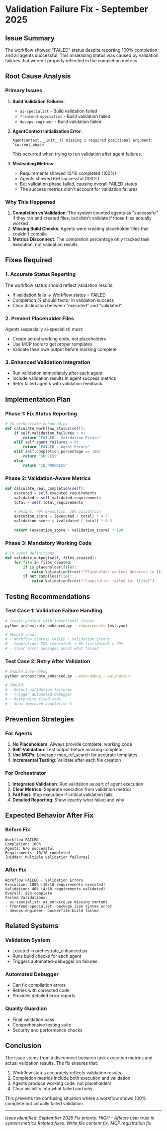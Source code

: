 # Validation Failure Fix - September 2025

## Issue Summary

The workflow showed "FAILED" status despite reporting 100% completion and all agents successful. This misleading status was caused by validation failures that weren't properly reflected in the completion metrics.

## Root Cause Analysis

### Primary Issues

1. **Build Validation Failures**:
   - `ai-specialist` - Build validation failed
   - `frontend-specialist` - Build validation failed
   - `devops-engineer` - Build validation failed

2. **AgentContext Initialization Error**:
   ```
   AgentContext.__init__() missing 1 required positional argument: 'current_phase'
   ```
   This occurred when trying to run validation after agent failures.

3. **Misleading Metrics**:
   - Requirements showed 10/10 completed (100%)
   - Agents showed 6/6 successful (100%)
   - But validation phase failed, causing overall FAILED status
   - The success metrics didn't account for validation failures

### Why This Happened

1. **Completion vs Validation**: The system counted agents as "successful" if they ran and created files, but didn't validate if those files actually worked
2. **Missing Build Checks**: Agents were creating placeholder files that couldn't compile
3. **Metrics Disconnect**: The completion percentage only tracked task execution, not validation results

## Fixes Required

### 1. Accurate Status Reporting
The workflow status should reflect validation results:
- If validation fails → Workflow status = FAILED
- Completion % should factor in validation success
- Clear distinction between "executed" and "validated"

### 2. Prevent Placeholder Files
Agents (especially ai-specialist) must:
- Create actual working code, not placeholders
- Use MCP tools to get proper templates
- Validate their own output before marking complete

### 3. Enhanced Validation Integration
- Run validation immediately after each agent
- Include validation results in agent success metrics
- Retry failed agents with validation feedback

## Implementation Plan

### Phase 1: Fix Status Reporting
```python
# In orchestrate_enhanced.py
def calculate_workflow_status(self):
    if self.validation_failures > 0:
        return "FAILED - Validation Errors"
    elif self.agent_failures > 0:
        return "FAILED - Agent Errors"
    elif self.completion_percentage == 100:
        return "SUCCESS"
    else:
        return "IN_PROGRESS"
```

### Phase 2: Validation-Aware Metrics
```python
def calculate_real_completion(self):
    executed = self.executed_requirements
    validated = self.validated_requirements
    total = self.total_requirements
    
    # Weight: 70% execution, 30% validation
    execution_score = (executed / total) * 0.7
    validation_score = (validated / total) * 0.3
    
    return (execution_score + validation_score) * 100
```

### Phase 3: Mandatory Working Code
```python
# In agent definitions
def validate_output(self, files_created):
    for file in files_created:
        if is_placeholder(file):
            raise ValidationError(f"Placeholder content detected in {file}")
        if not compiles(file):
            raise ValidationError(f"Compilation failed for {file}")
```

## Testing Recommendations

### Test Case 1: Validation Failure Handling
```bash
# Create project with intentional issues
python orchestrate_enhanced.py --requirements test.yaml

# Should show:
# - Workflow Status: FAILED - Validation Errors
# - Completion: 70% (executed) + 0% (validated) = 70%
# - Clear error messages about what failed
```

### Test Case 2: Retry After Validation
```bash
# Enable auto-debug
python orchestrate_enhanced.py --auto-debug --validation

# Should:
# - Detect validation failures
# - Trigger automated-debugger
# - Retry with fixed code
# - Show improved completion %
```

## Prevention Strategies

### For Agents
1. **No Placeholders**: Always provide complete, working code
2. **Self-Validation**: Test output before marking complete
3. **Use MCPs**: Leverage mcp_ref_search for accurate templates
4. **Incremental Testing**: Validate after each file creation

### For Orchestrator
1. **Integrated Validation**: Run validation as part of agent execution
2. **Clear Metrics**: Separate execution from validation metrics
3. **Fail Fast**: Stop execution if critical validation fails
4. **Detailed Reporting**: Show exactly what failed and why

## Expected Behavior After Fix

### Before Fix
```
Workflow FAILED
Completion: 100%
Agents: 6/6 successful
Requirements: 10/10 completed
[Hidden: Multiple validation failures]
```

### After Fix
```
Workflow FAILED - Validation Errors
Execution: 100% (10/10 requirements executed)
Validation: 40% (4/10 requirements validated)
Overall: 82% complete
Failed Validations:
- ai-specialist: ai_service.py missing content
- frontend-specialist: package.json syntax error
- devops-engineer: Dockerfile build failed
```

## Related Systems

### Validation System
- Located in orchestrate_enhanced.py
- Runs build checks for each agent
- Triggers automated-debugger on failures

### Automated Debugger
- Can fix compilation errors
- Retries with corrected code
- Provides detailed error reports

### Quality Guardian
- Final validation pass
- Comprehensive testing suite
- Security and performance checks

## Conclusion

The issue stems from a disconnect between task execution metrics and actual validation results. The fix ensures that:
1. Workflow status accurately reflects validation results
2. Completion metrics include both execution and validation
3. Agents produce working code, not placeholders
4. Clear visibility into what failed and why

This prevents the confusing situation where a workflow shows 100% complete but actually failed validation.

---

*Issue identified: September 2025*
*Fix priority: HIGH - Affects user trust in system metrics*
*Related fixes: Write file content fix, MCP registration fix*